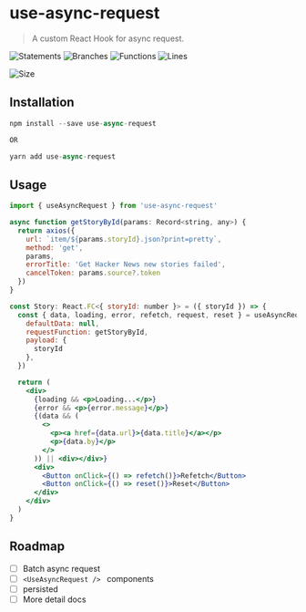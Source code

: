 # use-async-request
> A custom React Hook for async request.

![Statements](https://img.shields.io/badge/statements-100%25-brightgreen.svg?style=flat)
![Branches](https://img.shields.io/badge/branches-92.1%25-brightgreen.svg?style=flat)
![Functions](https://img.shields.io/badge/functions-100%25-brightgreen.svg?style=flat)
![Lines](https://img.shields.io/badge/lines-100%25-brightgreen.svg?style=flat)


![Size](https://badgen.net/bundlephobia/minzip/use-async-request)

## Installation

```js
npm install --save use-async-request

OR

yarn add use-async-request
```

## Usage

```jsx
import { useAsyncRequest } from 'use-async-request'

async function getStoryById(params: Record<string, any>) {
  return axios({
    url: `item/${params.storyId}.json?print=pretty`,
    method: 'get',
    params,
    errorTitle: 'Get Hacker News new stories failed',
    cancelToken: params.source?.token
  })
}

const Story: React.FC<{ storyId: number }> = ({ storyId }) => {
  const { data, loading, error, refetch, request, reset } = useAsyncRequest<any, typeof getStoryById>({
    defaultData: null,
    requestFunction: getStoryById,
    payload: {
      storyId
    },
  })

  return (
    <div>
      {loading && <p>Loading...</p>}
      {error && <p>{error.message}</p>}
      {(data && (
        <>
          <p><a href={data.url}>{data.title}</a></p>
          <p>{data.by}</p>
        </>
      )) || <div></div>}
      <div>
        <Button onClick={() => refetch()}>Refetch</Button>
        <Button onClick={() => reset()}>Reset</Button>
      </div>
    </div>
  )
}
```

## Roadmap

- [ ] Batch async request
- [ ] `<UseAsyncRequest /> ` components
- [ ] persisted
- [ ] More detail docs
